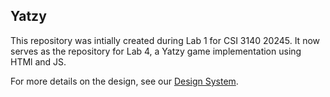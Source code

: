 ## Yatzy
This repository was intially created during Lab 1 for CSI 3140 20245. It now serves as the repository for Lab 4, a Yatzy game implementation using HTMl and JS.

For more details on the design, see our [Design System](/docs/design_system.md).